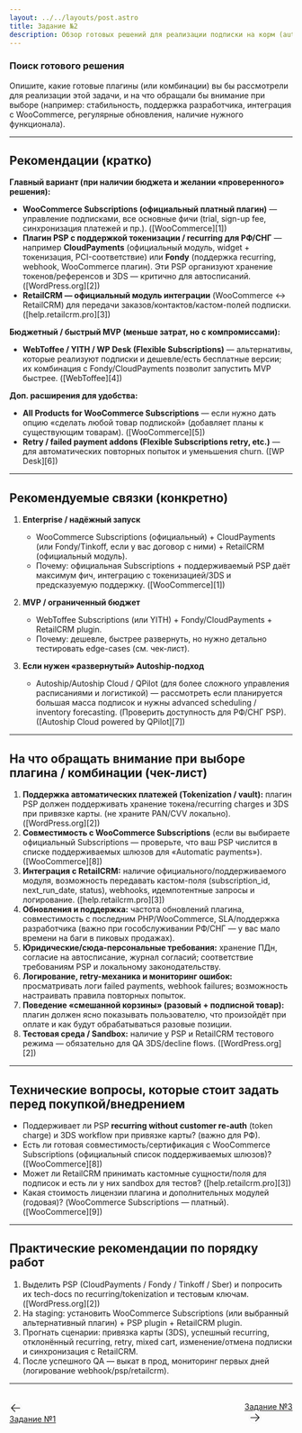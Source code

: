 ```yaml
---
layout: ../../layouts/post.astro
title: Задание №2
description: Обзор готовых решений для реализации подписки на корм (auto-order) с учетом - стабильности, поддержки 3DS, интеграции с WooCommerce, регулярных обновлений, наличия нужного функционала.
---
```


### Поиск готового решения
Опишите, какие готовые плагины (или комбинации) вы бы рассмотрели для реализации этой задачи, и на что обращали бы внимание при выборе (например: стабильность, поддержка разработчика, интеграция с WooCommerce, регулярные обновления, наличие нужного функционала).

---

## Рекомендации (кратко)

**Главный вариант (при наличии бюджета и желании «проверенного» решения):**

* **WooCommerce Subscriptions (официальный платный плагин)** — управление подписками, все основные фичи (trial, sign-up fee, синхронизация платежей и пр.). ([WooCommerce][1])
* **Плагин PSP с поддержкой токенизации / recurring для РФ/СНГ** — например **CloudPayments** (официальный модуль, widget + токенизация, PCI-соответствие) или **Fondy** (поддержка recurring, webhook, WooCommerce плагин). Эти PSP организуют хранение токенов/референсов и 3DS — критично для автосписаний. ([WordPress.org][2])
* **RetailCRM — официальный модуль интеграции** (WooCommerce ↔ RetailCRM) для передачи заказов/контактов/кастом-полей подписки. ([help.retailcrm.pro][3])

**Бюджетный / быстрый MVP (меньше затрат, но с компромиссами):**

* **WebToffee / YITH / WP Desk (Flexible Subscriptions)** — альтернативы, которые реализуют подписки и дешевле/есть бесплатные версии; их комбинация с Fondy/CloudPayments позволит запустить MVP быстрее. ([WebToffee][4])

**Доп. расширения для удобства:**

* **All Products for WooCommerce Subscriptions** — если нужно дать опцию «сделать любой товар подпиской» (добавляет планы к существующим товарам). ([WooCommerce][5])
* **Retry / failed payment addons (Flexible Subscriptions retry, etc.)** — для автоматических повторных попыток и уменьшения churn. ([WP Desk][6])

---

## Рекомендуемые связки (конкретно)

1. **Enterprise / надёжный запуск**

   * WooCommerce Subscriptions (официальный) + CloudPayments (или Fondy/Tinkoff, если у вас договор с ними) + RetailCRM (официальный модуль).
   * Почему: официальная Subscriptions + поддерживаемый PSP даёт максимум фич, интеграцию с токенизацией/3DS и предсказуемую поддержку. ([WooCommerce][1])

2. **MVP / ограниченный бюджет**

   * WebToffee Subscriptions (или YITH) + Fondy/CloudPayments + RetailCRM plugin.
   * Почему: дешевле, быстрее развернуть, но нужно детально тестировать edge-cases (см. чек-лист).

3. **Если нужен «развернутый» Autoship-подход**

   * Autoship/Autoship Cloud / QPilot (для более сложного управления расписаниями и логистикой) — рассмотреть если планируется большая масса подписок и нужны advanced scheduling / inventory forecasting. (Проверить доступность для РФ/СНГ PSP). ([Autoship Cloud powered by QPilot][7])

---

## На что обращать внимание при выборе плагина / комбинации (чек-лист)

1. **Поддержка автоматических платежей (Tokenization / vault):** плагин PSP должен поддерживать хранение токена/recurring charges и 3DS при привязке карты. (не храните PAN/CVV локально). ([WordPress.org][2])
2. **Совместимость с WooCommerce Subscriptions** (если вы выбираете официальный Subscriptions — проверьте, что ваш PSP числится в списке поддерживаемых шлюзов для «Automatic payments»). ([WooCommerce][8])
3. **Интеграция с RetailCRM:** наличие официального/поддерживаемого модуля, возможность передавать кастом-поля (subscription_id, next_run_date, status), webhooks, идемпотентные запросы и логирование. ([help.retailcrm.pro][3])
4. **Обновления и поддержка:** частота обновлений плагина, совместимость с последним PHP/WooCommerce, SLA/поддержка разработчика (важно при гособслуживании РФ/СНГ — у вас мало времени на баги в пиковых продажах).
5. **Юридические/сюда-персональные требования:** хранение ПДн, согласие на автосписание, журнал согласий; соответствие требованиям PSP и локальному законодательству.
6. **Логирование, retry-механика и мониторинг ошибок:** просматривать логи failed payments, webhook failures; возможность настраивать правила повторных попыток.
7. **Поведение «смешанной корзины» (разовый + подписной товар):** плагин должен ясно показывать пользователю, что произойдёт при оплате и как будут обрабатываться разовые позиции.
8. **Тестовая среда / Sandbox:** наличие у PSP и RetailCRM тестового режима — обязательно для QA 3DS/decline flows. ([WordPress.org][2])

---

## Технические вопросы, которые стоит задать перед покупкой/внедрением

* Поддерживает ли PSP **recurring without customer re-auth** (token charge) и 3DS workflow при привязке карты? (важно для РФ).
* Есть ли готовая совместимость/сертификация с WooCommerce Subscriptions (официальный список поддерживаемых шлюзов)? ([WooCommerce][8])
* Может ли RetailCRM принимать кастомные сущности/поля для подписок и есть ли у них sandbox для тестов? ([help.retailcrm.pro][3])
* Какая стоимость лицензии плагина и дополнительных модулей (годовая)? (WooCommerce Subscriptions — платный). ([WooCommerce][9])

---

## Практические рекомендации по порядку работ

1. Выделить PSP (CloudPayments / Fondy / Tinkoff / Sber) и попросить их tech-docs по recurring/tokenization и тестовым ключам. ([WordPress.org][2])
2. На staging: установить WooCommerce Subscriptions (или выбранный альтернативный плагин) + PSP plugin + RetailCRM plugin.
3. Прогнать сценарии: привязка карты (3DS), успешный recurring, отклонённый recurring, retry, mixed cart, изменение/отмена подписки и синхронизация с RetailCRM.
4. После успешного QA — выкат в прод, мониторинг первых дней (логирование webhook/psp/retailcrm).

---



<div style="display: flex; justify-content: space-between; align-items: center; margin: 2rem 0;">
  <!-- Previous Task Button -->
  <a href="/task/task-1" class="prev-task-button">
    <div style="display: flex; align-items: center; justify-content: center; width: 1.25rem; height: 1.25rem; border: 1px solid #f3f4f6; border-radius: 9999px; margin-right: 0.5rem;">
      <svg class="w-3 h-3" xmlns="http://www.w3.org/2000/svg" fill="none" viewBox="0 0 24 24" stroke-width="1.5" stroke="currentColor">
        <path stroke-linecap="round" stroke-linejoin="round" d="M10.5 19.5L3 12m0 0l7.5-7.5M3 12h18" />
      </svg>
    </div>
    <p style="leading: none; margin: 0;">Задание №1</p>
  </a>

  <!-- Next Task Button -->
  <a href="/task/task-3" class="next-task-button">
    Задание №3
    <div style="display: flex; align-items: center; justify-content: center; width: 1.25rem; height: 1.25rem; border: 1px solid #f3f4f6; border-radius: 9999px; margin-left: 0.5rem;">
      <svg class="w-3 h-3" xmlns="http://www.w3.org/2000/svg" fill="none" viewBox="0 0 24 24" stroke-width="1.5" stroke="currentColor">
        <path stroke-linecap="round" stroke-linejoin="round" d="M13.5 4.5L21 12m0 0l-7.5 7.5M21 12H3" />
      </svg>
    </div>
  </a>
</div>